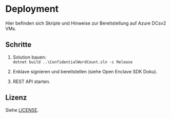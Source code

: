 # Deployment

Hier befinden sich Skripte und Hinweise zur Bereitstellung auf Azure DCsv2 VMs.

## Schritte

1. Solution bauen:  
   `dotnet build ..\ConfidentialWordCount.sln -c Release`

2. Enklave signieren und bereitstellen (siehe Open Enclave SDK Doku).

3. REST API starten.

## Lizenz

Siehe [LICENSE](../LICENSE).
